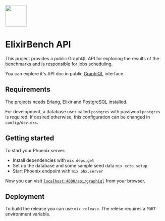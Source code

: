 <img src="../web/public/images/logo.png" height="68" />

# ElixirBench API

This project provides a public GraphQL API for exploring the results of the
benchmarks and is responsible for jobs scheduling.

You can explore it's API doc in public [GraphiQL](https://api.elixirbench.org/api/graphiql)
interface.

## Requirements

The projects needs Erlang, Elixir and PostgreSQL installed.

For development, a database user called `postgres` with password `postgres` is required.
If desired otherwise, this configuration can be changed in `config/dev.exs`.

## Getting started

To start your Phoenix server:

  * Install dependencies with `mix deps.get`
  * Set up the database and some sample seed data `mix ecto.setup`
  * Start Phoenix endpoint with `mix phx.server`

Now you can visit [`localhost:4000/api/graphiql`](http://localhost:4000/api/graphiql) from your browser.

## Deployment

To build the release you can use `mix release`. The relese requires a `PORT` environment variable.
